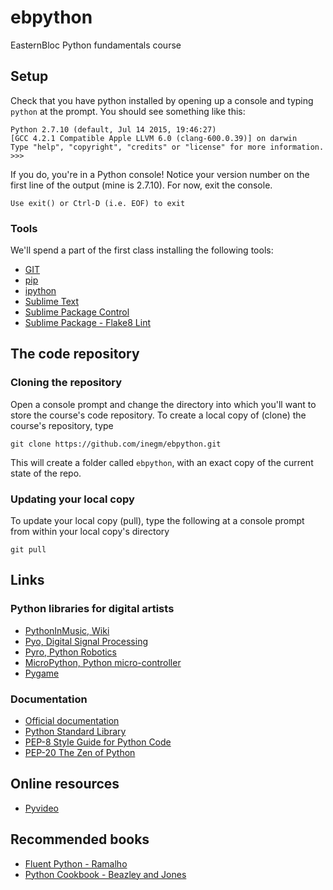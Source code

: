 # ebpython
EasternBloc Python fundamentals course

## Setup

Check that you have python installed by opening up a console and typing `python` at the prompt. You should see something like this:

    Python 2.7.10 (default, Jul 14 2015, 19:46:27) 
    [GCC 4.2.1 Compatible Apple LLVM 6.0 (clang-600.0.39)] on darwin
    Type "help", "copyright", "credits" or "license" for more information.
    >>> 

If you do, you're in a Python console! Notice your version number on the first line of the output (mine is 2.7.10). For now, exit the console.

    Use exit() or Ctrl-D (i.e. EOF) to exit

### Tools
We'll spend a part of the first class installing the following tools:

- [GIT](https://git-scm.com/)
- [pip](http://pip.readthedocs.org/en/stable/installing/)
- [ipython](https://ipython.org/ipython-doc/3/install/install.html)
- [Sublime Text](http://www.sublimetext.com/3)
- [Sublime Package Control](https://packagecontrol.io/installation)
- [Sublime Package - Flake8 Lint](https://packagecontrol.io/packages/Python%20Flake8%20Lint)

## The code repository
### Cloning the repository
Open a console prompt and change the directory into which you'll want to store the course's code repository. To create a local copy of (clone) the course's repository, type

    git clone https://github.com/inegm/ebpython.git

This will create a folder called `ebpython`, with an exact copy of the current state of the repo.

### Updating your local copy
To update your local copy (pull), type the following at a console prompt from within your local copy's directory

    git pull

## Links
### Python libraries for digital artists
- [PythonInMusic, Wiki](https://wiki.python.org/moin/PythonInMusic)
- [Pyo, Digital Signal Processing](http://ajaxsoundstudio.com/software/pyo/)
- [Pyro, Python Robotics](http://pyrorobotics.com/)
- [MicroPython, Python micro-controller](http://micropython.org/)
- [Pygame](http://www.pygame.org/hifi.html)

### Documentation
- [Official documentation](https://docs.python.org/2/)
- [Python Standard Library](https://docs.python.org/2/library/index.html)
- [PEP-8 Style Guide for Python Code](https://www.python.org/dev/peps/pep-0008/)
- [PEP-20 The Zen of Python](https://www.python.org/dev/peps/pep-0020/)

## Online resources
- [Pyvideo](http://www.pyvideo.org/)

## Recommended books
- [Fluent Python - Ramalho](http://shop.oreilly.com/product/0636920032519.do)
- [Python Cookbook - Beazley and Jones](http://shop.oreilly.com/product/0636920027072.do)
